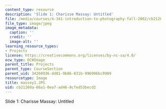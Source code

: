 ```yaml
---
content_type: resource
description: 'Slide 1: Charisse Massay: Untitled'
file: /media/courses/4-341-introduction-to-photography-fall-2002/cb21260a66a10ea7ad468cfed53becd2_massey1.JPG
file_type: image/jpeg
image_metadata:
  caption: ''
  credit: ''
  image-alt: ''
learning_resource_types:
- Projects
license: https://creativecommons.org/licenses/by-nc-sa/4.0/
ocw_type: OCWImage
parent_title: Projects
parent_type: CourseSection
parent_uid: 34260936-dd81-9b86-831b-996996bc9909
resourcetype: Image
title: massey1.JPG
uid: cb21260a-66a1-0ea7-ad46-8cfed53becd2
---
```

Slide 1: Charisse Massay: Untitled
